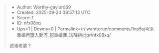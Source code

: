 > - Author: Worthy-gaylord69
> - Created: 2025-09-24 08:57:13 UTC
> - Score: 1
> - ID: nfx08xq
> - Ups=1 | Downs=0 | Permalink=/r/iwanttorun/comments/1np5uj4/未離婚再墮入愛河_犯重婚罪_法院拒批pr/nfx08xq/
>
> 这谁老婆？
